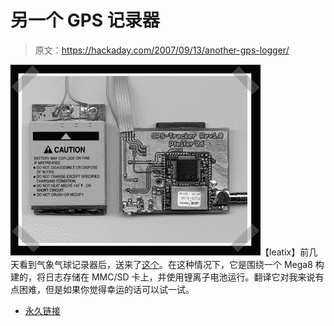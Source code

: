 # 另一个 GPS 记录器

> 原文：<https://hackaday.com/2007/09/13/another-gps-logger/>

![](img/d3f6bc7f46ab277522ea782e726911a8.png)【leatix】前几天看到气象气球记录器后，送来了[这个](http://thomaspfeifer.net/gps_tracker.htm)。在这种情况下，它是围绕一个 Mega8 构建的，将日志存储在 MMC/SD 卡上，并使用锂离子电池运行。翻译它对我来说有点困难，但是如果你觉得幸运的话可以试一试。

*   [永久链接](http://thomaspfeifer.net/gps_tracker.htm)